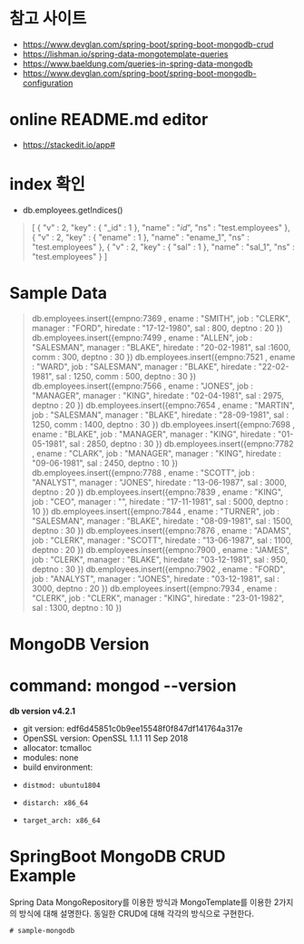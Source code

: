 # 참고 사이트
 - https://www.devglan.com/spring-boot/spring-boot-mongodb-crud
 - https://lishman.io/spring-data-mongotemplate-queries
 - https://www.baeldung.com/queries-in-spring-data-mongodb
 - https://www.devglan.com/spring-boot/spring-boot-mongodb-configuration


# online README.md editor
 - https://stackedit.io/app#

# index 확인
- db.employees.getIndices()
> [
        {
                "v" : 2,
                "key" : {
                        "_id" : 1
                },
                "name" : "_id_",
                "ns" : "test.employees"
        },
        {
                "v" : 2,
                "key" : {
                        "ename" : 1
                },
                "name" : "ename_1",
                "ns" : "test.employees"
        },
        {
                "v" : 2,
                "key" : {
                        "sal" : 1
                },
                "name" : "sal_1",
                "ns" : "test.employees"
        }
]



# Sample Data
> db.employees.insert({empno:7369 , ename : "SMITH", job : "CLERK", manager : "FORD", hiredate : "17-12-1980", sal : 800, deptno : 20 }) 
> db.employees.insert({empno:7499 , ename : "ALLEN", job : "SALESMAN", manager : "BLAKE", hiredate : "20-02-1981", sal :1600, comm : 300, deptno : 30 })
> db.employees.insert({empno:7521 , ename : "WARD", job : "SALESMAN", manager : "BLAKE", hiredate : "22-02-1981", sal : 1250, comm : 500, deptno : 30 })
> db.employees.insert({empno:7566 , ename : "JONES", job : "MANAGER", manager : "KING", hiredate : "02-04-1981", sal : 2975, deptno : 20 })
> db.employees.insert({empno:7654 , ename : "MARTIN", job : "SALESMAN", manager : "BLAKE", hiredate : "28-09-1981", sal : 1250, comm : 1400, deptno : 30 })
> db.employees.insert({empno:7698 , ename : "BLAKE", job : "MANAGER", manager : "KING", hiredate : "01-05-1981", sal : 2850, deptno : 30 })
> db.employees.insert({empno:7782 , ename : "CLARK", job : "MANAGER", manager : "KING", hiredate : "09-06-1981", sal : 2450, deptno : 10 })
> db.employees.insert({empno:7788 , ename : "SCOTT", job : "ANALYST", manager : "JONES", hiredate : "13-06-1987", sal : 3000, deptno : 20 })
> db.employees.insert({empno:7839 , ename : "KING", job : "CEO", manager : "", hiredate : "17-11-1981", sal : 5000, deptno : 10 })
> db.employees.insert({empno:7844 , ename : "TURNER", job : "SALESMAN", manager : "BLAKE", hiredate : "08-09-1981", sal : 1500, deptno : 30 }) 
> db.employees.insert({empno:7876 , ename : "ADAMS", job : "CLERK", manager : "SCOTT", hiredate : "13-06-1987", sal : 1100, deptno : 20 })
> db.employees.insert({empno:7900 , ename : "JAMES", job : "CLERK", manager : "BLAKE", hiredate : "03-12-1981", sal : 950, deptno : 30 })
> db.employees.insert({empno:7902 , ename : "FORD", job : "ANALYST", manager : "JONES", hiredate : "03-12-1981", sal : 3000, deptno : 20 })
> db.employees.insert({empno:7934 , ename : "CLERK", job : "CLERK", manager : "KING", hiredate : "23-01-1982", sal : 1300, deptno : 10 })

# MongoDB Version
# command: mongod --version
**db version v4.2.1**
- git version: edf6d45851c0b9ee15548f0f847df141764a317e
- OpenSSL version: OpenSSL 1.1.1  11 Sep 2018
- allocator: tcmalloc
- modules: none
- build environment:
-     distmod: ubuntu1804
-     distarch: x86_64
-     target_arch: x86_64
    
    

# SpringBoot MongoDB CRUD Example

Spring Data MongoRepository를 이용한 방식과 MongoTemplate를 이용한 2가지의 방식에 대해 설명한다.
동일한 CRUD에 대해 각각의 방식으로 구현한다.
























    # sample-mongodb
